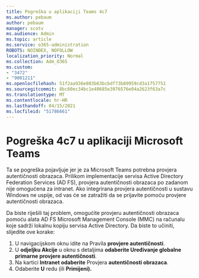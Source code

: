 ```yaml
---
title: Pogreška u aplikaciji Teams 4c7
ms.author: pebaum
author: pebaum
manager: scotv
ms.audience: Admin
ms.topic: article
ms.service: o365-administration
ROBOTS: NOINDEX, NOFOLLOW
localization_priority: Normal
ms.collection: Adm_O365
ms.custom:
- "3472"
- "9001211"
ms.openlocfilehash: 51f2aa936e803b63bcbdf73b89959cd3a1757751
ms.sourcegitcommit: 8bc60ec34bc1e40685e3976576e04a2623f63a7c
ms.translationtype: MT
ms.contentlocale: hr-HR
ms.lasthandoff: 04/15/2021
ms.locfileid: "51786661"
---
```

# <a name="4c7-error-in-microsoft-teams"></a>Pogreška 4c7 u aplikaciji Microsoft Teams

Ta se pogreška pojavljuje jer je za Microsoft Teams potrebna provjera autentičnosti obrazaca. Prilikom implementacije servisa Active Directory Federation Services (AD FS), provjera autentičnosti obrazaca po zadanom nije omogućena za intranet. Ako integrirana provjera autentičnosti u sustavu Windows ne uspije, od vas će se zatražiti da se prijavite pomoću provjere autentičnosti obrazaca.

Da biste riješili taj problem, omogućite provjeru autentičnosti obrazaca pomoću alata AD FS Microsoft Management Console (MMC) na računalu koje sadrži lokalnu kopiju servisa Active Directory. Da biste to učiniti, slijedite ove korake: 

1. U navigacijskom oknu idite na Pravila **provjere autentičnosti**.
2. U **odjeljku Akcije** u oknu s detaljima **odaberite Uređivanje globalne primarne provjere autentičnosti**.
3. Na kartici **Intranet odaberite** Provjera **autentičnosti obrazaca**.
4. Odaberite **U** redu (ili **Primijeni).**